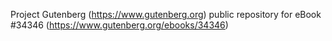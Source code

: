 Project Gutenberg (https://www.gutenberg.org) public repository for eBook #34346 (https://www.gutenberg.org/ebooks/34346)
